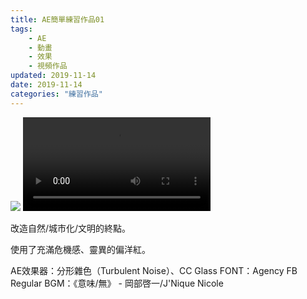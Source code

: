 ```yaml
---
title: AE簡單練習作品01 
tags: 
    - AE
    - 動畫
    - 效果
    - 視頻作品
updated: 2019-11-14
date: 2019-11-14
categories: "練習作品"
---
```


![](/asset/videos/aep01/mankind.png)
<video src="/asset/videos/aep01/mankind.mp4" controls="controls">您的浏览器不支持 video 标签。</video>

改造自然/城市化/文明的終點。

使用了充滿危機感、靈異的偏洋紅。

AE效果器：分形雜色（Turbulent Noise）、CC Glass
FONT：Agency FB Regular
BGM：《意味/無》 - 岡部啓一/J'Nique Nicole